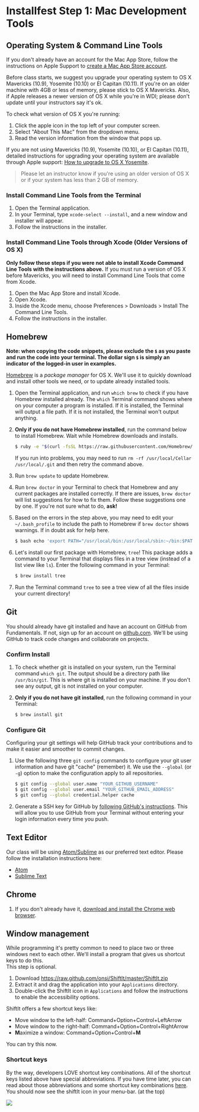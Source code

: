 # Installfest Step 1: Mac Development Tools

## Operating System & Command Line Tools

If you don't already have an account for the Mac App Store, follow the instructions on Apple Support to <a href="https://support.apple.com/kb/PH11499?locale=en_US" target="_blank">create a Mac App Store account</a>.

Before class starts, we suggest you upgrade your operating system to OS X Mavericks (10.9), Yosemite (10.10) or El Capitan (10.11).  If you're on an older machine with 4GB or less of memory, please stick to OS X Mavericks.  Also, if Apple releases a newer version of OS X while you're in WDI; please don't update until your instructors say it's ok.

To check what version of OS X you're running:

1. Click the apple icon in the top left of your computer screen.
2. Select "About This Mac" from the dropdown menu.
3. Read the version information from the window that pops up.

If you are not using Mavericks (10.9), Yosemite (10.10), or El Capitan (10.11), detailed instructions for upgrading your operating system are available through Apple support: <a href="https://www.apple.com/support/osx/upgrade" target="_blank">How to upgrade to OS X Yosemite</a>.  

> Please let an instructor know if you're using an older version of OS X or if your system has less than 2 GB of memory.

### Install Command Line Tools from the Terminal

1. Open the Terminal application.
2. In your Terminal, type `xcode-select --install`, and a new window and installer will appear.
3. Follow the instructions in the installer.

### Install Command Line Tools through Xcode (Older Versions of OS X)

**Only follow these steps if you were not able to install Xcode Command Line Tools with the instructions above.** If you must run a version of OS X before Mavericks, you will need to install Command Line Tools that come from Xcode.

1. Open the Mac App Store and install Xcode.
2. Open Xcode.
3. Inside the Xcode menu, choose Preferences > Downloads > Install The Command Line Tools.
4. Follow the instructions in the installer.

## Homebrew

__Note:  when copying the code snippets, please exclude the `$` as you paste and run the code into your terminal.  The dollar sign `$` is simply an indicator of the logged-in user in examples.__

<a href="http://brew.sh" target="_blank">Homebrew</a> is a *package manager* for OS X. We'll use it to quickly download and install other tools we need, or to update already installed tools.

1. Open the Terminal application, and run `which brew` to check if you have Homebrew installed already. The `which` Terminal command shows where on your computer a program is installed. If it is installed, the Terminal will output a file path. If it is not installed, the Terminal won't output anything.

2. **Only if you do not have Homebrew installed**, run the command below to install Homebrew. Wait while Homebrew downloads and installs.

    ```bash
    $ ruby -e "$(curl -fsSL https://raw.githubusercontent.com/Homebrew/install/master/install)"
    ```

    If you run into problems, you may need to run `rm -rf /usr/local/Cellar /usr/local/.git` and then retry the command above.

3. Run `brew update` to update Homebrew.

4. Run `brew doctor` in your Terminal to check that Homebrew and any current packages are installed correctly. If there are issues, `brew doctor` will list suggestions for how to fix them.  Follow these suggestions one by one. If you're not sure what to do, **ask!**

5. Based on the errors in the step above, you may need to edit your `~/.bash_profile` to include the path to Homebrew if `brew doctor` shows warnings.  If in doubt ask for help here.

    ```bash
    $ bash echo 'export PATH="/usr/local/bin:/usr/local/sbin:~/bin:$PATH"' >> ~/.bash_profile
    ```

6. Let's install our first package with Homebrew, `tree`!  This package adds a command to your Terminal that displays files in a tree view (instead of a list view like `ls`).  Enter the following command in your Terminal:

    ```bash
    $ brew install tree
    ```

7. Run the Terminal command `tree` to see a tree view of all the files inside your current directory!

## Git

You should already have git installed and have an account on GitHub from Fundamentals. If not, sign up for an account on <a href="http://www.github.com" target="_blank">github.com</a>. We'll be using GitHub to track code changes and collaborate on projects.

### Confirm Install

1. To check whether git is installed on your system, run the Terminal command `which git`. The output should be a directory path like `/usr/bin/git`. This is where git is installed on your machine. If you don't see any output, git is not installed on your computer.

2. **Only if you do not have git installed**, run the following command in your Terminal:

    ```bash
    $ brew install git
    ```

### Configure Git

Configuring your git settings will help GitHub track your contributions and to make it easier and smoother to commit changes.

1. Use the following three `git config` commands to configure your git user information and have git "cache" (remember) it. We use the `--global` (or `-g`) option to make the configuration apply to all repositories.

    ```bash
    $ git config --global user.name "YOUR_GITHUB_USERNAME"
    $ git config --global user.email "YOUR_GITHUB_EMAIL_ADDRESS"
    $ git config --global credential.helper cache
    ```

2. Generate a SSH key for GitHub by <a href="https://help.github.com/articles/generating-ssh-keys" target="_blank">following GitHub's instructions</a>. This will allow you to use GitHub from your Terminal without entering your login information every time you push.

## Text Editor

Our class will be using [Atom/Sublime](#TODO-PICK-ONE) as our preferred text editor. Please follow the installation instructions here:
<!-- TODO: PICK ONE -->
* [Atom](editor-atom.md)
* [Sublime Text](editor-sublime-text-3.md)

## Chrome

1. If you don't already have it, <a href="https://support.google.com/chrome/answer/95346?hl=en" target="_blank">download and install the Chrome web browser</a>.


## Window management

While programming it's pretty common to need to place two or three windows next to each other.  We'll install a program that gives us shortcut keys to do this.  
This step is optional.

1. Download https://raw.github.com/onsi/ShiftIt/master/ShiftIt.zip
2. Extract it and drag the application into your `Applications` directory.
3. Double-click the ShiftIt icon in `Applications` and follow the instructions to enable the accessibility options.

ShiftIt offers a few shortcut keys like:
* Move window to the left-half: Command+Option+Control+LeftArrow
* Move window to the right-half: Command+Option+Control+RightArrow
* **M**aximize a window: Command+Option+Control+**M**

You can try this now.

### Shortcut keys

By the way, developers LOVE shortcut key combinations.  All of the shortcut keys listed above have special abbreviations.  If you have time later, you can read about those abbreviations and some shortcut key combinations [here](https://support.apple.com/en-us/HT201236Â).  You should now see the shiftIt icon in your menu-bar. (at the top)

![](https://m.popkey.co/80a186/wqdmb.gif)
